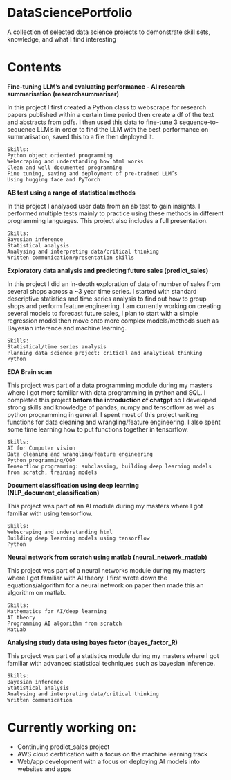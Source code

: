 # DataSciencePortfolio
A collection of selected data science projects to demonstrate skill sets, knowledge, and what I find interesting

# Contents

**Fine-tuning LLM’s and evaluating performance - AI research summarisation (researchsummariser)** 

In this project I first created a Python class to webscrape for research papers published within a certain time period then create a df of the text and abstracts from pdfs. 
I then used this data to fine-tune 3 sequence-to-sequence LLM’s in order to find the LLM with the best performance on summarisation, saved this to a file then deployed it. 

    Skills:
    Python object oriented programming 
    Webscraping and understanding how html works
    Clean and well documented programming
    Fine tuning, saving and deployment of pre-trained LLM’s
    Using hugging face and PyTorch 

**AB test using a range of statistical methods**

In this project I analysed user data from an ab test to gain insights. I performed multiple tests mainly to practice using these methods in different programming languages. This project also includes a full presentation.

    Skills:
    Bayesian inference
    Statistical analysis
    Analysing and interpreting data/critical thinking
    Written communication/presentation skills

    
**Exploratory data analysis and predicting future sales (predict_sales)**

In this project I did an in-depth exploration of data of number of sales from several shops across a ~3 year time series. I started with standard descriptive statistics and time series analysis to find out how to group shops and perform feature engineering. I am currently working on creating several models to forecast future sales, I plan to start with a simple regression model then move onto more complex models/methods such as Bayesian inference and machine learning. 

    Skills:
    Statistical/time series analysis
    Planning data science project: critical and analytical thinking
    Python


**EDA Brain scan**

This project was part of a data programming module during my masters where I got more familiar with data programming in python and SQL. I completed this project **before the introduction of chatgpt** so I developed strong skills and knowledge of pandas, numpy and tensorflow as well as python programming in general. I spent most of this project writing functions for data cleaning and wrangling/feature engineering. I also spent some time learning how to put functions together in tensorflow.

    Skills:
    AI for Computer vision
    Data cleaning and wrangling/feature engineering 
    Python programming/OOP
    Tensorflow programming: subclassing, building deep learning models from scratch, training models

**Document classification using deep learning (NLP_document_classification)**

This project was part of an AI module during my masters where I got familiar with using tensorflow.

    Skills:
    Webscraping and understanding html
    Building deep learning models using tensorflow
    Python 


**Neural network from scratch using matlab (neural_network_matlab)**

This project was part of a neural networks module during my masters where I got familiar with AI theory. I first wrote down the equations/algorithm for a neural network on paper then made this an algorithm on matlab.

    Skills:
    Mathematics for AI/deep learning
    AI theory
    Programming AI algorithm from scratch
    MatLab


**Analysing study data using bayes factor (bayes_factor_R)**

This project was part of a statistics module during my masters where I got familiar with advanced statistical techniques such as bayesian inference. 

    Skills:
    Bayesian inference
    Statistical analysis
    Analysing and interpreting data/critical thinking
    Written communication


# Currently working on:

- Continuing predict_sales project
- AWS cloud certification with a focus on the machine learning track
- Web/app development with a focus on deploying AI models into websites and apps
  
